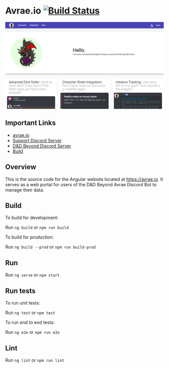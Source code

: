 # Avrae.io [![Build Status](https://travis-ci.org/avrae/avrae.io.svg?branch=master)](https://travis-ci.org/avrae/avrae.io)

![Avrae.io](docs/avrae.png)

## Important Links
- [avrae.io](https://avrae.io)
- [Support Discord Server](http://support.avrae.io)
- [D&D Beyond Discord Server](https://dndbeyond.com/discord)
- [Build](https://travis-ci.org/avrae/avrae.io)

## Overview

This is the source code for the Angular website located at https://avrae.io.  It serves as a web portal for users of the D&D Beyond Avrae Discord Bot to manage their data.

## Build

To build for development:

Run `ng build` or `npm run build`

To build for production:

Run `ng build --prod` or `npm run build-prod`

## Run

Run `ng serve` or `npm start`

## Run tests

To run unit tests:

Run `ng test` or `npm test`

To run end to end tests:

Run `ng e2e` or `npm run e2e`

## Lint

Run `ng lint` or `npm run lint`
